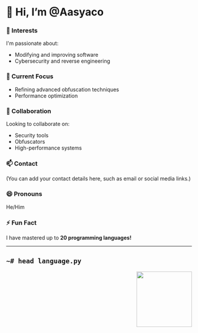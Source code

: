 # 👋 Hi, I’m @Aasyaco  

### 👀 Interests  
I'm passionate about:  
- Modifying and improving software  
- Cybersecurity and reverse engineering  

### 🌱 Current Focus  
- Refining advanced obfuscation techniques  
- Performance optimization  

### 💞️ Collaboration  
Looking to collaborate on:  
- Security tools  
- Obfuscators  
- High-performance systems  

### 📫 Contact  
(You can add your contact details here, such as email or social media links.)  

### 😄 Pronouns  
He/Him  

### ⚡ Fun Fact  
I have mastered up to **20 programming languages!**  

---

## `~# head language.py`  
<a href="#"><img align="right" height=150 src="https://github-readme-stats.vercel.app/api/top-langs/?username=Aasyaco&layout=compact&theme=react&hide=html,css&hide_border=true&card_width=380&hide_title=true&langs_count=20"></a>
